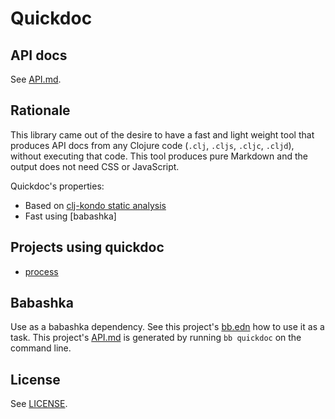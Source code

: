# Quickdoc

## API docs

See [API.md](API.md).

## Rationale

This library came out of the desire to have a fast and light weight tool that
produces API docs from any Clojure code (`.clj`, `.cljs`, `.cljc`, `.cljd`),
without executing that code. This tool produces pure Markdown and the output
does not need CSS or JavaScript.

Quickdoc's properties:

- Based on [clj-kondo static analysis](https://github.com/clj-kondo/clj-kondo/tree/master/analysis)
- Fast using [babashka]

## Projects using quickdoc

- [process](https://github.com/babashka/process/blob/master/API.md)

## Babashka

Use as a babashka dependency. See this project's [bb.edn](bb.edn) how to use it as a task.
This project's [API.md](API.md) is generated by running `bb quickdoc` on the command line.

## License

See [LICENSE](LICENSE).

